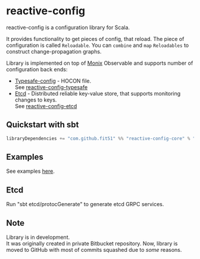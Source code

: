 # reactive-config

reactive-config is a configuration library for Scala. 

It provides functionality to get pieces of config, that reload. 
The piece of configuration is called `Reloadable`. 
You can `combine` and `map` `Reloadables` to construct change-propagation graphs.

Library is implemented on top of [Monix](https://github.com/monix/monix) Observable and supports number of configuration back ends:
* [Typesafe-config](https://github.com/lightbend/config) - HOCON file.  
See [reactive-config-typesafe](https://github.com/fit51/reactive-config/tree/master/typesafe/src)
* [Etcd](https://coreos.com/etcd/) - Distributed reliable key-value store, that supports monitoring changes to keys.  
See [reactive-config-etcd]()

## Quickstart with sbt

```scala
libraryDependencies += "com.github.fit51" %% "reactive-config-core" % "0.0.1"
```

## Examples
See examples [here](https://github.com/fit51/reactive-config/tree/master/examples).

## Etcd
Run "sbt etcd/protocGenerate" to generate etcd GRPC services.

## Note
Library is in development.  
It was originally created in private Bitbucket repository. Now, library is moved to GitHub with most of commits squashed due to _some_ reasons. 
